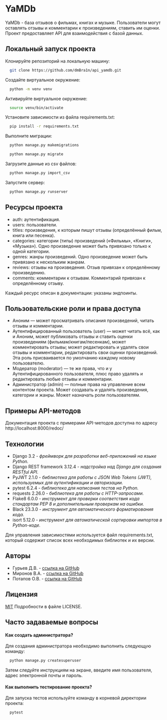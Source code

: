 # YaMDb

YaMDb - база отзывов о фильмах, книгах и музыке. Пользователи могут оставлять отзывы и комментарии к произведениям, ставить им оценки. Проект предоставляет API для взаимодействия с базой данных.

## Локальный запуск проекта

Клонируйте репозиторий на локальную машину:

```bash
  git clone https://github.com/dmBra1n/api_yamdb.git
```

Создайте виртуальное окружение:

```bash
  python -m venv venv
```

Активируйте виртуальное окружение:

```bash
  source venv/bin/activate
```

Установите зависимости из файла requirements.txt:

```bash
  pip install -r requirements.txt
```

Выполните миграции:

```bash
  python manage.py makemigrations
```
```bash
  python manage.py migrate
```

Загрузите данные из csv файлов:

```bash
  python manage.py import_csv
```

Запустите сервер:

```bash
  python manage.py runserver

```

## Ресурсы проекта

- auth: аутентификация.
- users: пользователи.
- titles: произведения, к которым пишут отзывы (определённый фильм, книга или песенка).
- categories: категории (типы) произведений («Фильмы», «Книги», «Музыка»). Одно произведение может быть привязано только к одной категории.
- genres: жанры произведений. Одно произведение может быть привязано к нескольким жанрам.
- reviews: отзывы на произведения. Отзыв привязан к определённому произведению.
- comments: комментарии к отзывам. Комментарий привязан к определённому отзыву.

Каждый ресурс описан в документации: указаны эндпоинты.

## Пользовательские роли и права доступа

- Аноним — может просматривать описания произведений, читать отзывы и комментарии.
- Аутентифицированный пользователь (user) — может читать всё, как и Аноним, может публиковать отзывы и ставить оценки произведениям (фильмам/книгам/песенкам), может комментировать отзывы; может редактировать и удалять свои отзывы и комментарии, редактировать свои оценки произведений. Эта роль присваивается по умолчанию каждому новому пользователю.
- Модератор (moderator) — те же права, что и у Аутентифицированного пользователя, плюс право удалять и редактировать любые отзывы и комментарии.
- Администратор (admin) — полные права на управление всем контентом проекта. Может создавать и удалять произведения, категории и жанры. Может назначать роли пользователям.

## Примеры API-методов

Документация проекта с примерами API-методов доступна по адресу http://localhost:8000/redoc/

## Технологии

- Django 3.2 - _фреймворк для разработки веб-приложений на языке Python._
- Django REST framework 3.12.4 - _надстройка над Django для создания RESTful API._
- PyJWT 2.1.0 - _библиотека для работы с JSON Web Tokens (JWT), используемых для аутентификации и авторизации._
- pytest 6.2.4 - _библиотека для написания тестов на Python._
- requests 2.26.0 - _библиотека для работы с HTTP-запросами._
- Flake8 6.0.0 - _инструмент для проверки соответствия кода стандартам PEP 8 и дополнительным проверкам на ошибки._
- Black 23.3.0 - _инструмент для автоматического форматирования кода._
- isort 5.12.0 - _инструмент для автоматической сортировки импортов в Python-коде._

Для управления зависимостями используется файл requirements.txt, который содержит список всех необходимых библиотек и их версии.

## Авторы

- Гурьев Д.В. - [ссылка на GitHub](https://github.com/dibbas)
- Миронов В.А. - [ссылка на GitHub](https://github.com/dmBra1n)
- Потапов О.В. - [ссылка на GitHub](https://github.com/wizarding-anonymous)

## Лицензия

[MIT](https://choosealicense.com/licenses/mit/)
Подробности в файле LICENSE.


## Часто задаваемые вопросы

#### Как создать администратора?

Для создания администратора необходимо выполнить следующую команду:

```bash
  python manage.py createsuperuser
```

Затем следуйте инструкциям на экране, введите имя пользователя, адрес электронной почты и пароль.

#### Как выполнить тестирование проекта?

Для запуска тестов используйте команду в корневой директории проекта:

```bash
  pytest
```

